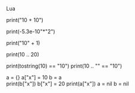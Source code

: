 Lua

print("10 + 10")

print(-5.3e-10"*"2")

print("10" + 1)

print(10 .. 20)

print(tostring(10) == "10")
print(10 .. "" == "10")

 a = {}
 a["x"] = 10
  b = a      
 print(b["x"])
 b["x"] = 20
 print(a["x"])
 a = nil
 b = nil

 

